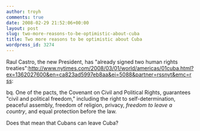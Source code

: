 ```yaml
---
author: troyh
comments: true
date: 2008-02-29 21:52:06+00:00
layout: post
slug: two-more-reasons-to-be-optimistic-about-cuba
title: Two more reasons to be optimistic about Cuba
wordpress_id: 3274
---
```


Raul Castro, the new President, has "already signed two human rights treaties":http://www.nytimes.com/2008/03/01/world/americas/01cuba.html?ex=1362027600&en=ca823ad5997eb8aa&ei=5088&partner=rssnyt&emc=rss:

bq. One of the pacts, the Covenant on Civil and Political Rights, guarantees "civil and political freedom," including the right to self-determination, peaceful assembly, freedom of religion, privacy, *freedom to leave a country*, and equal protection before the law.

Does that mean that Cubans can leave Cuba?
